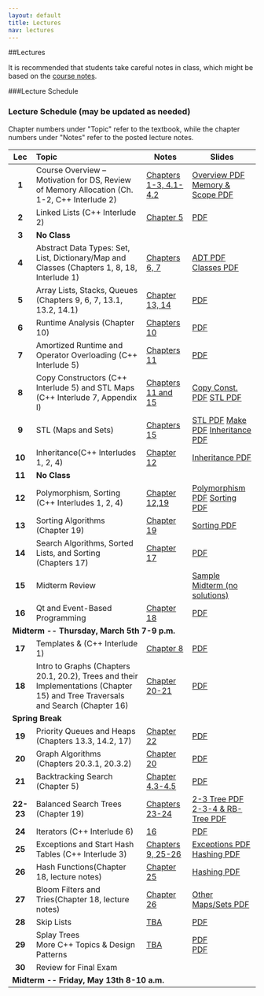 ```yaml
---
layout: default
title: Lectures
nav: lectures
---
```


##Lectures

It is recommended that students take careful notes in class, which might be based on the <a href="http://www-scf.usc.edu/~csci104/lectures/DataStructures.pdf">course notes</a>. 

###Lecture Schedule


<h3 id="toc_2">Lecture Schedule (may be updated as needed)</h3>
Chapter numbers under "Topic" refer to the textbook, while the chapter numbers under "Notes" refer to the posted lecture notes.
<table>
<thead>
<tr>
<th align="center">Lec</th>
<th align="left">Topic</th>
<th>Notes</th>
<th>Slides</th>
</tr>
</thead>
<tbody>
<tr>
<td align="center"><strong>1</strong></td>
<td align="left">Course Overview – Motivation for DS, Review of Memory Allocation (Ch. 1-2, C++ Interlude 2)</td>
<td><a href="http://www-scf.usc.edu/~csci104/lectures/DataStructures.pdf">Chapters 1-3, 4.1-4.2</a></td>
<td><a href="http://ee.usc.edu/~redekopp/cs104/slides/L01_Overview.pdf">Overview PDF</a><br>
    <a href="http://ee.usc.edu/~redekopp/cs104/slides/L02_MemoryAllocation.pdf">Memory &amp; Scope PDF</a></td>
</tr>
<tr>
<td align="center"><strong>2</strong></td>
<td align="left">Linked Lists (C++ Interlude 2)</td>
<td><a href="http://www-scf.usc.edu/~csci104/lectures/DataStructures.pdf">Chapter 5</a></td>
<td><a href="http://ee.usc.edu/~redekopp/cs104/slides/L03_LinkedLists.pdf">PDF</a></td>
</tr>
<tr>
<td align="center"><strong>3</strong></td>
<td align="left"><strong>No Class</strong></td>
<td></td>
<td></td>
</tr>
<td align="center"><strong>4</strong></td>
<td align="left">Abstract Data Types: Set, List, Dictionary/Map and Classes (Chapters 1, 8, 18, Interlude 1)</td>
<td><a href="http://www-scf.usc.edu/~csci104/lectures/DataStructures.pdf">Chapters 6, 7</a></td>
<td><a href="http://ee.usc.edu/~redekopp/cs104/slides/L04_ADTs.pdf">ADT PDF</a>  <a href="http://ee.usc.edu/~redekopp/cs104/slides/L05_Classes.pdf">Classes PDF</a></td>
</tr>
<tr>
<td align="center"><strong>5</strong></td>
<td align="left">Array Lists, Stacks, Queues (Chapters 9, 6, 7, 13.1, 13.2, 14.1)</td>
<td><a href="http://www-scf.usc.edu/~csci104/lectures/DataStructures.pdf">Chapter 13, 14</a></td>
<td><a href="http://ee.usc.edu/~redekopp/cs104/slides/L06_ArrayList_QueueStack.pdf">PDF</a></td>
</tr>
<tr>
<td align="center"><strong>6</strong></td>
<td align="left">Runtime Analysis (Chapter 10) </td>
<td><a href="http://www-scf.usc.edu/~csci104/lectures/DataStructures.pdf">Chapters 10</a></td>
<td><a href="http://ee.usc.edu/~redekopp/cs104/slides/L07_Runtime.pdf">PDF</a></td>
</tr>
<tr>
<td align="center"><strong>7</strong></td>
<td align="left">Amortized Runtime and Operator Overloading (C++ Interlude 5)</td>
<td><a href="http://www-scf.usc.edu/~csci104/lectures/DataStructures.pdf">Chapters 11</a></td>
<td><a href="http://ee.usc.edu/~redekopp/cs104/slides/L08_Operator_Copy.pdf">PDF</a></td>
</tr>
<tr>
<td align="center"><strong>8</strong></td>
<td align="left">Copy Constructors (C++ Interlude 5) and STL Maps (C++ Interlude 7, Appendix I)</td>
<td><a href="http://www-scf.usc.edu/~csci104/lectures/DataStructures.pdf">Chapters 11 and 15</a></td>
<td><a href="http://ee.usc.edu/~redekopp/cs104/slides/L08_Operator_Copy.pdf">Copy Const. PDF</a> <a href="http://ee.usc.edu/~redekopp/cs104/slides/L09_STL.pdf">STL PDF</a></td>
</tr>
<tr>
<td align="center"><strong>9</strong></td>
<td align="left">STL (Maps and Sets) </td>
<td><a href="http://www-scf.usc.edu/~csci104/lectures/DataStructures.pdf">Chapters 15</a></td>
<td><a href="http://ee.usc.edu/~redekopp/cs104/slides/L09_STL.pdf">STL PDF</a>
 <a href="http://ee.usc.edu/~redekopp/cs104/slides/MakeMultiCompilation.pdf">Make PDF</a>
  <a href="http://ee.usc.edu/~redekopp/cs104/slides/L10_Inheritance.pdf">Inheritance PDF</a>  </td>
</tr>
<tr>
<td align="center"><strong>10</strong></td>
<td align="left">Inheritance(C++ Interludes 1, 2, 4)</td>
<td><a href="http://www-scf.usc.edu/~csci104/lectures/DataStructures.pdf">Chapter 12</a></td>
<td>
 <a href="http://ee.usc.edu/~redekopp/cs104/slides/L10_Inheritance.pdf">Inheritance PDF</a></td>
</tr>
<tr>
<td align="center"><strong>11</strong></td>
<td><strong>No Class</strong></td>
<td></td>
<td></td>
</tr>
<tr>
<td align="center"><strong>12</strong></td>
<td align="left">Polymorphism, Sorting (C++ Interludes 1, 2, 4)</td>
<td><a href="http://www-scf.usc.edu/~csci104/lectures/DataStructures.pdf">Chapter 12,19</a></td>
<td><a href="http://ee.usc.edu/~redekopp/cs104/slides/L11_Polymorphism.pdf">Polymorphism PDF</a> 
<a href="http://ee.usc.edu/~redekopp/cs104/slides/L12_Sorting.pdf">Sorting PDF</a></td>
</tr>
<tr>
<td align="center"><strong>13</strong></td>
<td align="left">Sorting Algorithms (Chapter 19)</td>
<td><a href="http://www-scf.usc.edu/~csci104/lectures/DataStructures.pdf">Chapter 19</a></td>
<td><a href="http://ee.usc.edu/~redekopp/cs104/slides/L12_Sorting.pdf">Sorting PDF</a></td>
</tr>
<tr>
<td align="center"><strong>14</strong></td>
<td align="left">Search Algorithms, Sorted Lists, and Sorting (Chapters 17)</td>
<td><a href="http://www-scf.usc.edu/~csci104/lectures/DataStructures.pdf">Chapter 17</a></td>
<td><a href="http://ee.usc.edu/~redekopp/cs104/slides/L13_Search.pdf">PDF</a></td>
</tr>
<tr>
<td align="center"><strong>15</strong></td>
<td align="left">Midterm Review</td>
<td></td>
<td><a href="http://bits.usc.edu/files/cs104/midterm.pdf">Sample Midterm (no solutions)</a></td>
</tr>
<tr>
<td align="center"><strong>16</strong></td>
<td align="left">Qt and Event-Based Programming</td>
<td><a href="http://www-scf.usc.edu/~csci104/lectures/DataStructures.pdf">Chapter 18</a></td>
<td><a href="http://ee.usc.edu/~redekopp/cs104/slides/L14_Qt.pdf">PDF</a></td>
</tr>
<tr>
<td colspan="99"><strong>Midterm -- Thursday, March 5th 7-9 p.m.</strong></td> 
</tr>
<tr>
<td align="center"><strong>17</strong></td>
<td align="left">Templates &amp;  (C++ Interlude 1)</td>
<td><a href="http://www-scf.usc.edu/~csci104/lectures/DataStructures.pdf">Chapter 8</a></td>
<td><a href="http://ee.usc.edu/~redekopp/cs104/slides/L15e_Templates.pdf">PDF</a></td>
</tr>
<tr>
<td align="center"><strong>18</strong></td>
<td align="left">Intro to Graphs (Chapters 20.1, 20.2), Trees and their Implementations (Chapter 15) and Tree Traversals and Search (Chapter 16)</td>
<td><a href="http://www-scf.usc.edu/~csci104/lectures/DataStructures.pdf">Chapter 20-21</a></td>
<td><a href="http://ee.usc.edu/~redekopp/cs104/slides/L16_Graphs.pdf">PDF</a></td>
</tr>
<tr>
<td colspan="99"><strong>Spring Break</strong></td>
</tr>
<tr>
<td align="center"><strong>19</strong></td>
<td align="left">Priority Queues and Heaps (Chapters 13.3, 14.2, 17)</td>
<td><a href="http://www-scf.usc.edu/~csci104/lectures/DataStructures.pdf">Chapter 22</a></td>
<td><a href="http://ee.usc.edu/~redekopp/cs104/slides/L17_TreesHeaps.pdf">PDF</a></td>
</tr>
<tr>
<td align="center"><strong>20</strong></td>
<td align="left">Graph Algorithms (Chapters 20.3.1, 20.3.2)</td>
<td><a href="http://www-scf.usc.edu/~csci104/lectures/DataStructures.pdf">Chapter 20</a></td>
<td><a href="http://ee.usc.edu/~redekopp/cs104/slides/L18_GraphAlgorithms.pdf">PDF</a></td>
</tr>
<tr>
<td align="center"><strong>21</strong></td>
<td align="left">Backtracking Search (Chapter 5)</td>
<td><a href="http://www-scf.usc.edu/~csci104/lectures/DataStructures.pdf">Chapter 4.3-4.5</a></td>
<td><a href="http://ee.usc.edu/~redekopp/cs104/slides/L18b_BacktrackingSearch.pdf">PDF</a></td>
</tr>
<tr>
<td align="center"><strong>22-23</strong></td>
<td align="left">Balanced Search Trees (Chapter 19)</td>
<td><a href="http://www-scf.usc.edu/~csci104/lectures/DataStructures.pdf">Chapters 23-24</a></td>
<td><a href="http://ee.usc.edu/~redekopp/cs104/slides/L19_BalancedBST_23.pdf">2-3 Tree PDF</a><br>
    <a href="http://ee.usc.edu/~redekopp/cs104/slides/L20_BalancedBST_234_RB.pdf">2-3-4 &amp; RB-Tree PDF</a></td>
</tr>
<tr>
<td align="center"><strong>24</strong></td>
<td align="left">Iterators (C++ Interlude 6)</td>
<td><a href="http://www-scf.usc.edu/~csci104/lectures/DataStructures.pdf">16</a></td>
<td><a href="http://ee.usc.edu/~redekopp/cs104/slides/L20b_Iterators.pdf">PDF</a></td>
</tr>
<tr>
<td align="center"><strong>25</strong></td>
<td align="left">Exceptions and Start Hash Tables (C++ Interlude 3)</td>
<td><a href="http://www-scf.usc.edu/~csci104/lectures/DataStructures.pdf">Chapters 9, 25-26</a></td>
<td><a href="http://ee.usc.edu/~redekopp/cs104/slides/L20c_Exceptions.pdf">Exceptions PDF</a><br>
    <a href="http://ee.usc.edu/~redekopp/cs104/slides/L21_Hashing.pdf">Hashing PDF</a></td>
</tr>
<tr>
<td align="center"><strong>26</strong></td>
<td align="left">Hash Functions(Chapter 18, lecture notes)</td>
<td><a href="http://www-scf.usc.edu/~csci104/lectures/DataStructures.pdf">Chapter 25</a></td>
<td><a href="http://ee.usc.edu/~redekopp/cs104/slides/L21_Hashing.pdf">Hashing PDF</a></td>
</tr>
<tr>
<td align="center"><strong>27</strong></td>
<td align="left">Bloom Filters and Tries(Chapter 18, lecture notes)</td>
<td><a href="http://www-scf.usc.edu/~csci104/lectures/DataStructures.pdf">Chapter 26</a></td>
<td><a href="http://ee.usc.edu/~redekopp/cs104/slides/L22_OtherMapsSets.pdf">Other Maps/Sets PDF</a></td>
</tr>
<tr>
<td align="center"><strong>28</strong></td>
<td align="left">Skip Lists</td>
<td><a href="http://www-scf.usc.edu/~csci104/lectures/DataStructures.pdf">TBA</a></td>
<td><a href="http://ee.usc.edu/~redekopp/cs104/slides/L23_SkipLists.pdf">PDF</a></td>
</tr>
<tr>
<td align="center"><strong>29</strong></td>
<td align="left">Splay Trees<br>
                 More C++ Topics &amp; Design Patterns</td>
<td><a href="http://www-scf.usc.edu/~csci104/lectures/DataStructures.pdf">TBA</a></td>
<td><a href="http://ee.usc.edu/~redekopp/cs104/slides/L24_SplayTrees.pdf">PDF</a><br>
<a href="http://ee.usc.edu/~redekopp/cs104/slides/L25_DesignPatterns.pdf">PDF</a></td>
</tr>
<tr>
<td align="center"><strong>30</strong></td>
<td align="left">Review for Final Exam</td>
<td></td>
<td></td>
</tr>
<tr>
<td colspan="99"><strong>Midterm -- Friday, May 13th 8-10 a.m.</strong></td> 
</tr>

</tbody>
</table>


